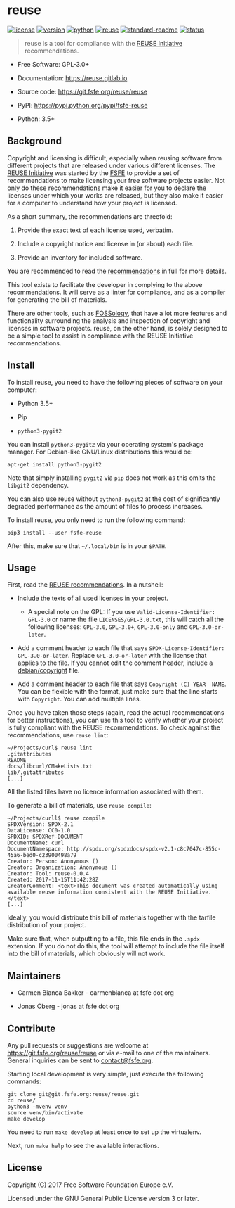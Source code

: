 # reuse

[![license](https://img.shields.io/pypi/l/fsfe-reuse.svg)](https://www.gnu.org/licenses/gpl-3.0.html)
[![version](https://img.shields.io/pypi/v/fsfe-reuse.svg)](https://pypi.python.org/pypi/fsfe-reuse)
[![python](https://img.shields.io/pypi/pyversions/fsfe-reuse.svg)](https://pypi.python.org/pypi/fsfe-reuse)
[![reuse](https://reuse.software/badge/reuse-compliant.svg)](https://reuse.software/)
[![standard-readme](https://img.shields.io/badge/readme_style-standard-brightgreen.svg)](https://github.com/RichardLitt/standard-readme)
[![status](https://img.shields.io/pypi/status/fsfe-reuse.svg)](https://pypi.python.org/pypi/fsfe-reuse)

> reuse is a tool for compliance with the [REUSE
> Initiative](https://reuse.software/) recommendations.

- Free Software: GPL-3.0+

- Documentation: <https://reuse.gitlab.io>

- Source code: <https://git.fsfe.org/reuse/reuse>

- PyPI: <https://pypi.python.org/pypi/fsfe-reuse>

- Python: 3.5+

## Background

Copyright and licensing is difficult, especially when reusing software from
different projects that are released under various different licenses.  The
[REUSE Initiative](https://reuse.software/) was started by the
[FSFE](https://fsfe.org) to provide a set of recommendations to make licensing
your free software projects easier.  Not only do these recommendations make it
easier for you to declare the licenses under which your works are released, but
they also make it easier for a computer to understand how your project is
licensed.

As a short summary, the recommendations are threefold:

1. Provide the exact text of each license used, verbatim.

2. Include a copyright notice and license in (or about) each file.

3. Provide an inventory for included software.

You are recommended to read the
[recommendations](https://reuse.software/practices/) in full for more details.

This tool exists to facilitate the developer in complying to the above
recommendations.  It will serve as a linter for compliance, and as a compiler
for generating the bill of materials.

There are other tools, such as [FOSSology](https://www.fossology.org/), that
have a lot more features and functionality surrounding the analysis and
inspection of copyright and licenses in software projects.  reuse, on the other
hand, is solely designed to be a simple tool to assist in compliance with the
REUSE Initiative recommendations.

## Install

To install reuse, you need to have the following pieces of software on your
computer:

- Python 3.5+

- Pip

- `python3-pygit2`

You can install `python3-pygit2` via your operating system's package
manager. For Debian-like GNU/Linux distributions this would be:

    apt-get install python3-pygit2

Note that simply installing `pygit2` via `pip` does not work as this omits
the `libgit2` dependency.

You can also use reuse without `python3-pygit2` at the cost of significantly
degraded performance as the amount of files to process increases.

To install reuse, you only need to run the following command:

    pip3 install --user fsfe-reuse

After this, make sure that `~/.local/bin` is in your `$PATH`.

## Usage

First, read the [REUSE recommendations](https://reuse.software/practices/).  In
a nutshell:

- Include the texts of all used licenses in your project.

  - A special note on the GPL: If you use `Valid-License-Identifier: GPL-3.0` or
    name the file `LICENSES/GPL-3.0.txt`, this will catch all the following
    licenses: `GPL-3.0`, `GPL-3.0+`, `GPL-3.0-only` and `GPL-3.0-or-later`.

- Add a comment header to each file that says `SPDX-License-Identifier:
  GPL-3.0-or-later`.  Replace `GPL-3.0-or-later` with the license that applies
  to the file.  If you cannot edit the comment header, include a
  [debian/copyright](https://www.debian.org/doc/packaging-manuals/copyright-format/1.0/)
  file.

- Add a comment header to each file that says `Copyright (C) YEAR  NAME`.  You
  can be flexible with the format, just make sure that the line starts with
  `Copyright`.  You can add multiple lines.

Once you have taken those steps (again, read the actual recommendations for
better instructions), you can use this tool to verify whether your project is
fully compliant with the REUSE recommendations.  To check against the
recommendations, use `reuse lint`:

    ~/Projects/curl$ reuse lint
    .gitattributes
    README
    docs/libcurl/CMakeLists.txt
    lib/.gitattributes
    [...]

All the listed files have no licence information associated with them.

To generate a bill of materials, use `reuse compile`:

    ~/Projects/curll$ reuse compile
    SPDXVersion: SPDX-2.1
    DataLicense: CC0-1.0
    SPDXID: SPDXRef-DOCUMENT
    DocumentName: curl
    DocumentNamespace: http://spdx.org/spdxdocs/spdx-v2.1-c8c7047c-855c-45a6-bed0-c23900498a79
    Creator: Person: Anonymous ()
    Creator: Organization: Anonymous ()
    Creator: Tool: reuse-0.0.4
    Created: 2017-11-15T11:42:28Z
    CreatorComment: <text>This document was created automatically using available reuse information consistent with the REUSE Initiative.</text>
    [...]

Ideally, you would distribute this bill of materials together with the tarfile
distribution of your project.

Make sure that, when outputting to a file, this file ends in the `.spdx`
extension.  If you do not do this, the tool will attempt to include the file
itself into the bill of materials, which obviously will not work.

## Maintainers

- Carmen Bianca Bakker - carmenbianca at fsfe dot org

- Jonas Öberg - jonas at fsfe dot org

## Contribute

Any pull requests or suggestions are welcome at
<https://git.fsfe.org/reuse/reuse> or via e-mail to one of the maintainers.
General inquiries can be sent to <contact@fsfe.org>.

Starting local development is very simple, just execute the following commands:

    git clone git@git.fsfe.org:reuse/reuse.git
    cd reuse/
    python3 -mvenv venv
    source venv/bin/activate
    make develop

You need to run `make develop` at least once to set up the virtualenv.

Next, run `make help` to see the available interactions.

## License

Copyright (C) 2017 Free Software Foundation Europe e.V.

Licensed under the GNU General Public License version 3 or later.
